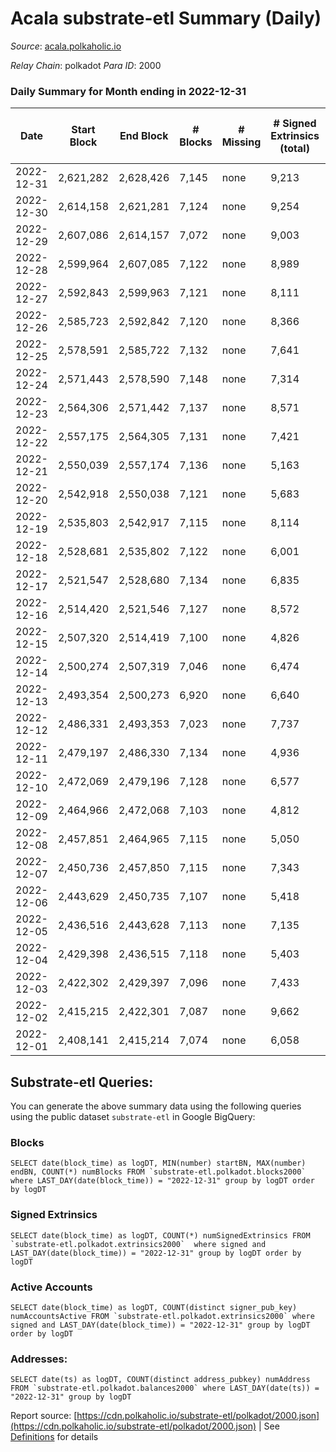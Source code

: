 # Acala substrate-etl Summary (Daily)

_Source_: [acala.polkaholic.io](https://acala.polkaholic.io)

*Relay Chain*: polkadot
*Para ID*: 2000



### Daily Summary for Month ending in 2022-12-31


| Date | Start Block | End Block | # Blocks | # Missing | # Signed Extrinsics (total) | # Active Accounts | # Addresses with Balances | # Events | # Transfers | # XCM Transfers In | # XCM Transfers Out |
| ---- | ----------- | --------- | -------- | --------- | --------------------------- | ----------------- | ------------------------- | -------- | ----------- | ------------------ | ------------------- |
| 2022-12-31 | 2,621,282 | 2,628,426 | 7,145 | none  | 9,213 | 1,039 | 166,374 | 128,986 | 1,973 ($2,257,007.71) | 66 ($50,198.40) | 56 ($211,567.46) |
| 2022-12-30 | 2,614,158 | 2,621,281 | 7,124 | none  | 9,254 | 1,207 | 167,007 | 129,347 | 2,164 ($4,021,850.54) | 59 ($19,781.85) | 72 ($63,839.76) |
| 2022-12-29 | 2,607,086 | 2,614,157 | 7,072 | none  | 9,003 | 866 | 167,758 | 127,557 | 2,021 ($1,796,991.53) | 68 ($30,721.16) | 87 ($50,889.53) |
| 2022-12-28 | 2,599,964 | 2,607,085 | 7,122 | none  | 8,989 | 436 | 168,213 | 127,920 | 2,342 ($2,915,822.14) | 89 ($59,229.00) | 105 ($97,616.88) |
| 2022-12-27 | 2,592,843 | 2,599,963 | 7,121 | none  | 8,111 | 358 | 168,164 | 121,788 | 1,273 ($1,539,192.10) | 65 ($20,778.39) | 65 ($52,615.95) |
| 2022-12-26 | 2,585,723 | 2,592,842 | 7,120 | none  | 8,366 | 386 | 168,122 | 124,823 | 1,893 ($2,083,919.75) | 87 ($76,768.15) | 80 ($67,561.06) |
| 2022-12-25 | 2,578,591 | 2,585,722 | 7,132 | none  | 7,641 | 328 | 168,087 | 118,472 | 1,286 ($1,331,734.32) | 89 ($27,248.03) | 77 ($30,999.34) |
| 2022-12-24 | 2,571,443 | 2,578,590 | 7,148 | none  | 7,314 | 707 | 168,059 | 112,846 | 1,980 ($2,808,071.47) | 84 ($42,013.37) | 58 ($40,716.80) |
| 2022-12-23 | 2,564,306 | 2,571,442 | 7,137 | none  | 8,571 | 407 | 168,378 | 128,531 | 2,651 ($913,967.84) | 103 ($100,138.13) | 95 ($187,909.15) |
| 2022-12-22 | 2,557,175 | 2,564,305 | 7,131 | none  | 7,421 | 424 | 168,389 | 117,654 | 1,792 ($492,512.87) | 81 ($35,249.65) | 75 ($59,844.66) |
| 2022-12-21 | 2,550,039 | 2,557,174 | 7,136 | none  | 5,163 | 348 | 168,340 | 87,926 | 1,287 ($263,560.32) | 83 ($22,572.57) | 74 ($26,847.16) |
| 2022-12-20 | 2,542,918 | 2,550,038 | 7,121 | none  | 5,683 | 391 | 168,311 | 94,209 | 2,333 ($612,729.62) | 84 ($26,426.38) | 94 ($348,934.07) |
| 2022-12-19 | 2,535,803 | 2,542,917 | 7,115 | none  | 8,114 | 406 | 168,268 | 111,309 | 4,802 ($3,970,860.56) | 117 ($79,669.30) | 79 ($50,656.49) |
| 2022-12-18 | 2,528,681 | 2,535,802 | 7,122 | none  | 6,001 | 401 | 168,215 | 94,269 | 2,085 ($5,002,090.37) | 90 ($51,435.16) | 87 ($66,459.58) |
| 2022-12-17 | 2,521,547 | 2,528,680 | 7,134 | none  | 6,835 | 526 | 168,209 | 103,860 | 3,568 ($3,559,398.99) | 167 ($111,278.61) | 115 ($90,446.49) |
| 2022-12-16 | 2,514,420 | 2,521,546 | 7,127 | none  | 8,572 | 488 | 168,129 | 115,763 | 5,423 ($3,577,588.91) | 163 ($121,256.21) | 144 ($197,302.56) |
| 2022-12-15 | 2,507,320 | 2,514,419 | 7,100 | none  | 4,826 | 375 | 168,046 | 84,872 | 1,061 ($1,112,578.17) | 54 ($57,087.69) | 86 ($228,432.09) |
| 2022-12-14 | 2,500,274 | 2,507,319 | 7,046 | none  | 6,474 | 468 |  | 98,208 | 3,131 ($3,858,755.61) | 114 ($85,061.80) | 107 ($213,859.66) |
| 2022-12-13 | 2,493,354 | 2,500,273 | 6,920 | none  | 6,640 | 531 |  | 100,672 | 3,609 ($2,293,195.94) | 176 ($169,152.61) | 216 ($312,681.51) |
| 2022-12-12 | 2,486,331 | 2,493,353 | 7,023 | none  | 7,737 | 439 | 167,864 | 105,652 | 4,147 ($1,020,044.46) | 58 ($17,024.97) | 93 ($64,387.21) |
| 2022-12-11 | 2,479,197 | 2,486,330 | 7,134 | none  | 4,936 | 378 |  | 86,515 | 1,273 ($1,095,052.44) | 72 ($12,224.03) | 107 ($77,689.01) |
| 2022-12-10 | 2,472,069 | 2,479,196 | 7,128 | none  | 6,577 | 546 | 167,788 | 97,757 | 2,943 ($2,013,368.01) | 61 ($39,427.31) | 80 ($517,480.84) |
| 2022-12-09 | 2,464,966 | 2,472,068 | 7,103 | none  | 4,812 | 376 | 167,757 | 85,624 | 1,218 ($1,055,403.76) | 65 ($64,976.68) | 74 ($141,833.19) |
| 2022-12-08 | 2,457,851 | 2,464,965 | 7,115 | none  | 5,050 | 401 | 167,716 | 87,959 | 1,603 ($1,278,523.72) | 87 ($44,063.16) | 109 ($309,757.62) |
| 2022-12-07 | 2,450,736 | 2,457,850 | 7,115 | none  | 7,343 | 431 | 167,680 | 109,635 | 5,448 ($2,052,984.39) | 95 ($57,626.49) | 134 ($133,854.56) |
| 2022-12-06 | 2,443,629 | 2,450,735 | 7,107 | none  | 5,418 | 419 | 167,614 | 90,960 | 2,124 ($1,575,996.09) | 83 ($68,939.99) | 113 ($131,234.98) |
| 2022-12-05 | 2,436,516 | 2,443,628 | 7,113 | none  | 7,135 | 444 | 167,565 | 103,664 | 3,959 ($2,361,308.04) | 93 ($141,166.53) | 106 ($108,248.11) |
| 2022-12-04 | 2,429,398 | 2,436,515 | 7,118 | none  | 5,403 | 384 | 167,505 | 90,762 | 2,076 ($1,462,586.52) | 63 ($76,787.67) | 75 ($49,124.50) |
| 2022-12-03 | 2,422,302 | 2,429,397 | 7,096 | none  | 7,433 | 450 | 167,456 | 104,820 | 4,205 ($2,209,807.10) | 74 ($106,532.68) | 120 ($70,729.84) |
| 2022-12-02 | 2,415,215 | 2,422,301 | 7,087 | none  | 9,662 | 1,221 | 167,398 | 128,360 | 7,990 ($6,267,848.94) | 273 ($418,951.96) | 329 ($354,939.86) |
| 2022-12-01 | 2,408,141 | 2,415,214 | 7,074 | none  | 6,058 | 412 | 167,188 | 94,300 | 2,700 ($648,077.88) | 59 ($40,052.70) | 86 ($44,450.58) |

## Substrate-etl Queries:
You can generate the above summary data using the following queries using the public dataset `substrate-etl` in Google BigQuery:


### Blocks
```
SELECT date(block_time) as logDT, MIN(number) startBN, MAX(number) endBN, COUNT(*) numBlocks FROM `substrate-etl.polkadot.blocks2000`  where LAST_DAY(date(block_time)) = "2022-12-31" group by logDT order by logDT
```


### Signed Extrinsics
```
SELECT date(block_time) as logDT, COUNT(*) numSignedExtrinsics FROM `substrate-etl.polkadot.extrinsics2000`  where signed and LAST_DAY(date(block_time)) = "2022-12-31" group by logDT order by logDT
```


### Active Accounts
```
SELECT date(block_time) as logDT, COUNT(distinct signer_pub_key) numAccountsActive FROM `substrate-etl.polkadot.extrinsics2000` where signed and LAST_DAY(date(block_time)) = "2022-12-31" group by logDT order by logDT
```


### Addresses:
```
SELECT date(ts) as logDT, COUNT(distinct address_pubkey) numAddress FROM `substrate-etl.polkadot.balances2000` where LAST_DAY(date(ts)) = "2022-12-31" group by logDT
```



Report source: [https://cdn.polkaholic.io/substrate-etl/polkadot/2000.json](https://cdn.polkaholic.io/substrate-etl/polkadot/2000.json) | See [Definitions](/DEFINITIONS.md) for details
